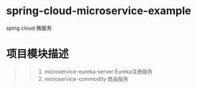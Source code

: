 # spring-cloud-microservice-example
sping cloud 微服务

# 项目模块描述
>> 1. microservice-eureka-server
>>  Eureka注册服务  
 >> 2. microservice-commodity 商品服务